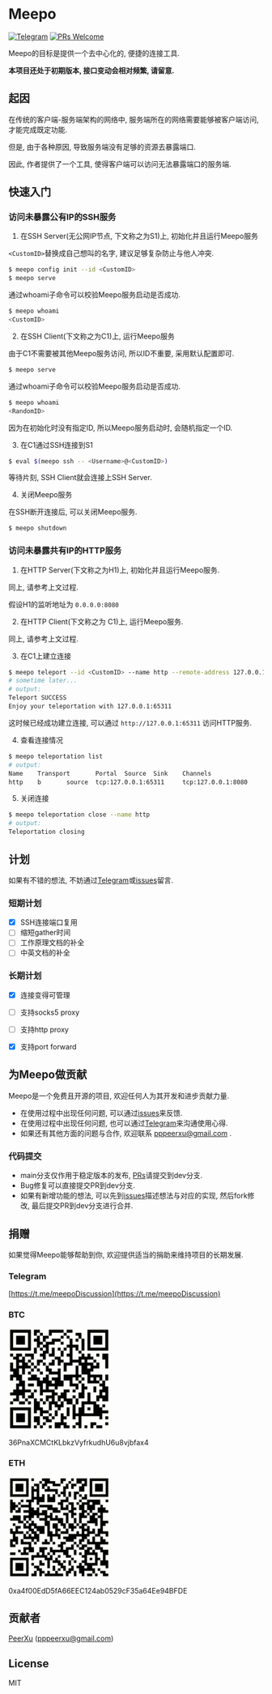 # Meepo
[![Telegram](https://img.shields.io/badge/Telegram-online-brightgreen.svg)](https://t.me/meepoDiscussion)
[![PRs Welcome](https://img.shields.io/badge/PRs-welcome-brightgreen.svg)](https://github.com/PeerXu/meepo/pulls)

Meepo的目标是提供一个去中心化的, 便捷的连接工具.

**本项目还处于初期版本, 接口变动会相对频繁, 请留意.**


## 起因

在传统的客户端-服务端架构的网络中, 服务端所在的网络需要能够被客户端访问, 才能完成既定功能.

但是, 由于各种原因, 导致服务端没有足够的资源去暴露端口.

因此, 作者提供了一个工具, 使得客户端可以访问无法暴露端口的服务端.


## 快速入门

### 访问未暴露公有IP的SSH服务

1. 在SSH Server(无公网IP节点, 下文称之为S1)上, 初始化并且运行Meepo服务

`<CustomID>`替换成自己想叫的名字, 建议足够复杂防止与他人冲突.

```bash
$ meepo config init --id <CustomID>
$ meepo serve
```

通过whoami子命令可以校验Meepo服务启动是否成功.

```bash
$ meepo whoami
<CustomID>
```

2. 在SSH Client(下文称之为C1)上, 运行Meepo服务

由于C1不需要被其他Meepo服务访问, 所以ID不重要, 采用默认配置即可.

```bash
$ meepo serve
```

 通过whoami子命令可以校验Meepo服务启动是否成功.

```bash
$ meepo whoami
<RandomID>
```

因为在初始化时没有指定ID, 所以Meepo服务启动时, 会随机指定一个ID.

3. 在C1通过SSH连接到S1

```bash
$ eval $(meepo ssh -- <Username>@<CustomID>)
```

等待片刻, SSH Client就会连接上SSH Server.

4. 关闭Meepo服务

在SSH断开连接后, 可以关闭Meepo服务.

```bash
$ meepo shutdown
```


### 访问未暴露共有IP的HTTP服务

1. 在HTTP Server(下文称之为H1)上, 初始化并且运行Meepo服务.

同上, 请参考上文过程.

假设H1的监听地址为 `0.0.0.0:8080`

2. 在HTTP Client(下文称之为 C1)上, 运行Meepo服务.

同上, 请参考上文过程.

3. 在C1上建立连接

```bash
$ meepo teleport --id <CustomID> --name http --remote-address 127.0.0.1:8080
# sometime later...
# output:
Teleport SUCCESS
Enjoy your teleportation with 127.0.0.1:65311
```

这时候已经成功建立连接, 可以通过 `http://127.0.0.1:65311` 访问HTTP服务.

4. 查看连接情况

```bash
$ meepo teleportation list
# output:
Name    Transport       Portal  Source  Sink    Channels
http    b       source  tcp:127.0.0.1:65311     tcp:127.0.0.1:8080      0
```

5. 关闭连接

```bash
$ meepo teleportation close --name http
# output:
Teleportation closing
```


## 计划

如果有不错的想法, 不妨通过[Telegram](https://t.me/meepoDiscussion)或[issues](https://github.com/PeerXu/meepo/issues)留言.

### 短期计划

- [x] SSH连接端口复用
- [ ] 缩短gather时间
- [ ] 工作原理文档的补全
- [ ] 中英文档的补全

### 长期计划

- [x] 连接变得可管理
- [ ] 支持socks5 proxy
- [ ] 支持http proxy
- [x] 支持port forward


## 为Meepo做贡献

Meepo是一个免费且开源的项目, 欢迎任何人为其开发和进步贡献力量.

* 在使用过程中出现任何问题, 可以通过[issues](https://github.com/PeerXu/meepo/issues)来反馈.
* 在使用过程中出现任何问题, 也可以通过[Telegram](https://t.me/meepoDiscussion)来沟通使用心得.
* 如果还有其他方面的问题与合作, 欢迎联系 pppeerxu@gmail.com .


### 代码提交

* main分支仅作用于稳定版本的发布, [PRs](https://github.com/PeerXu/meepo/pulls)请提交到dev分支.
* Bug修复可以直接提交PR到dev分支.
* 如果有新增功能的想法, 可以先到[issues](https://github.com/PeerXu/meepo/issues)描述想法与对应的实现, 然后fork修改, 最后提交PR到dev分支进行合并.


## 捐赠

如果觉得Meepo能够帮助到你, 欢迎提供适当的捐助来维持项目的长期发展.

### Telegram

[https://t.me/meepoDiscussion](https://t.me/meepoDiscussion)

### BTC

![BTC](./donations/btc.png)

36PnaXCMCtKLbkzVyfrkudhU6u8vjbfax4

### ETH

![ETH](./donations/eth.png)

0xa4f00EdD5fA66EEC124ab0529cF35a64Ee94BFDE


## 贡献者

[PeerXu](https://github.com/PeerXu) (pppeerxu@gmail.com)


## License

MIT
